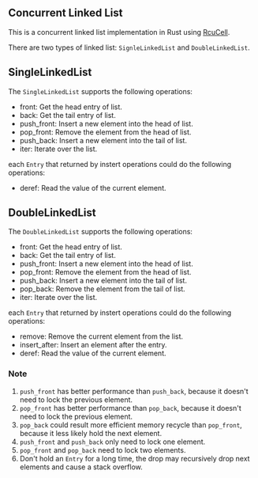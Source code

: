 ## Concurrent Linked List

This is a concurrent linked list implementation in Rust using [RcuCell](https://github.com/Xudong-Huang/rcu_cell).

There are two types of linked list: `SignleLinkedList` and `DoubleLinkedList`.

## SingleLinkedList
The `SingleLinkedList` supports the following operations:

- front: Get the head entry of list.
- back: Get the tail entry of list.
- push_front: Insert a new element into the head of list.
- pop_front: Remove the element from the head of list.
- push_back: Insert a new element into the tail of list.
- iter: Iterate over the list.

each `Entry` that returned by instert operations could do the following operations:
- deref: Read the value of the current element.

## DoubleLinkedList
The `DoubleLinkedList` supports the following operations:

- front: Get the head entry of list.
- back: Get the tail entry of list.
- push_front: Insert a new element into the head of list.
- pop_front: Remove the element from the head of list.
- push_back: Insert a new element into the tail of list.
- pop_back: Remove the element from the tail of list.
- iter: Iterate over the list.

each `Entry` that returned by instert operations could do the following operations:
- remove: Remove the current element from the list.
- insert_after: Insert an element after the entry.
- deref: Read the value of the current element.


### Note
1. `push_front` has better performance than `push_back`, because it doesn't need to lock the previous element.
2. `pop_front` has better performance than `pop_back`, because it doesn't need to lock the previous element.
3. `pop_back` could result more efficient memory recycle than `pop_front`, because it less likely hold the next element.
4. `push_front` and `push_back` only need to lock one element.
5. `pop_front` and `pop_back` need to lock two elements.
6. Don't hold an `Entry` for a long time, the drop may recursively drop next elements and cause a stack overflow.
